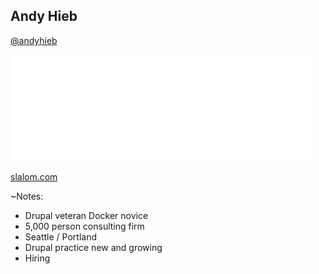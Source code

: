 ## Andy Hieb

[@andyhieb](http://twitter.com/andyhieb)

![Slalom](slides/img/slalom-logo-white-W.png)

[slalom.com](https://www.slalom.com)

~Notes:

* Drupal veteran Docker novice
* 5,000 person consulting firm
* Seattle / Portland
* Drupal practice new and growing
* Hiring
